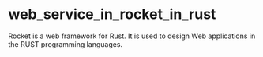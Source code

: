 # web_service_in_rocket_in_rust
Rocket is a web framework for Rust. It is used to design Web applications in the RUST programming languages.
